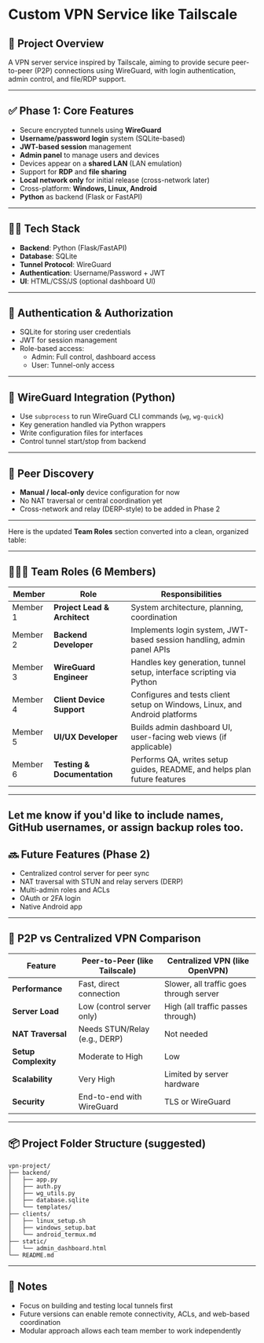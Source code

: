 # Custom VPN Service like Tailscale

## 📝 Project Overview

A VPN server service inspired by Tailscale, aiming to provide secure peer-to-peer (P2P) connections using WireGuard, with login authentication, admin control, and file/RDP support.

---

## ✅ Phase 1: Core Features

- Secure encrypted tunnels using **WireGuard**
- **Username/password login** system (SQLite-based)
- **JWT-based session** management
- **Admin panel** to manage users and devices
- Devices appear on a **shared LAN** (LAN emulation)
- Support for **RDP** and **file sharing**
- **Local network only** for initial release (cross-network later)
- Cross-platform: **Windows, Linux, Android**
- **Python** as backend (Flask or FastAPI)

---

## 🧑‍💻 Tech Stack

- **Backend**: Python (Flask/FastAPI)
- **Database**: SQLite
- **Tunnel Protocol**: WireGuard
- **Authentication**: Username/Password + JWT
- **UI**: HTML/CSS/JS (optional dashboard UI)

---

## 🔐 Authentication & Authorization

- SQLite for storing user credentials
- JWT for session management
- Role-based access:
    - Admin: Full control, dashboard access
    - User: Tunnel-only access

---

## 🧩 WireGuard Integration (Python)

- Use `subprocess` to run WireGuard CLI commands (`wg`, `wg-quick`)
- Key generation handled via Python wrappers
- Write configuration files for interfaces
- Control tunnel start/stop from backend

---

## 🔁 Peer Discovery

- **Manual / local-only** device configuration for now
- No NAT traversal or central coordination yet
- Cross-network and relay (DERP-style) to be added in Phase 2

---
Here is the updated **Team Roles** section converted into a clean, organized table:

---

## 🧑‍🤝‍🧑 Team Roles (6 Members)

| Member   | Role                         | Responsibilities                                                           |
| -------- | ---------------------------- | -------------------------------------------------------------------------- |
| Member 1 | **Project Lead & Architect** | System architecture, planning, coordination                                |
| Member 2 | **Backend Developer**        | Implements login system, JWT-based session handling, admin panel APIs      |
| Member 3 | **WireGuard Engineer**       | Handles key generation, tunnel setup, interface scripting via Python       |
| Member 4 | **Client Device Support**    | Configures and tests client setup on Windows, Linux, and Android platforms |
| Member 5 | **UI/UX Developer**          | Builds admin dashboard UI, user-facing web views (if applicable)           |
| Member 6 | **Testing & Documentation**  | Performs QA, writes setup guides, README, and helps plan future features   |

---

Let me know if you'd like to include names, GitHub usernames, or assign backup roles too.
---

## 🔜 Future Features (Phase 2)

- Centralized control server for peer sync
- NAT traversal with STUN and relay servers (DERP)
- Multi-admin roles and ACLs
- OAuth or 2FA login
- Native Android app

---

## 🧠 P2P vs Centralized VPN Comparison

| Feature              | Peer-to-Peer (like Tailscale) | Centralized VPN (like OpenVPN)          |
| -------------------- | ----------------------------- | --------------------------------------- |
| **Performance**      | Fast, direct connection       | Slower, all traffic goes through server |
| **Server Load**      | Low (control server only)     | High (all traffic passes through)       |
| **NAT Traversal**    | Needs STUN/Relay (e.g., DERP) | Not needed                              |
| **Setup Complexity** | Moderate to High              | Low                                     |
| **Scalability**      | Very High                     | Limited by server hardware              |
| **Security**         | End-to-end with WireGuard     | TLS or WireGuard                        |

---

## 📦 Project Folder Structure (suggested)

```
vpn-project/
├── backend/
│   ├── app.py
│   ├── auth.py
│   ├── wg_utils.py
│   ├── database.sqlite
│   └── templates/
├── clients/
│   ├── linux_setup.sh
│   ├── windows_setup.bat
│   └── android_termux.md
├── static/
│   └── admin_dashboard.html
└── README.md
```

---

## 📌 Notes

- Focus on building and testing local tunnels first
- Future versions can enable remote connectivity, ACLs, and web-based coordination
- Modular approach allows each team member to work independently